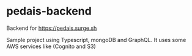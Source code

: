 # pedais-backend

Backend for https://pedais.surge.sh

Sample project using Typescript, mongoDB and GraphQL.
It uses some AWS services like (Cognito and S3)
